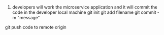 1. developers will work the microservice application and it will commit the code in the developer local machine
git init
git add filename
git commit -m "message"

git push code to remote origin 

